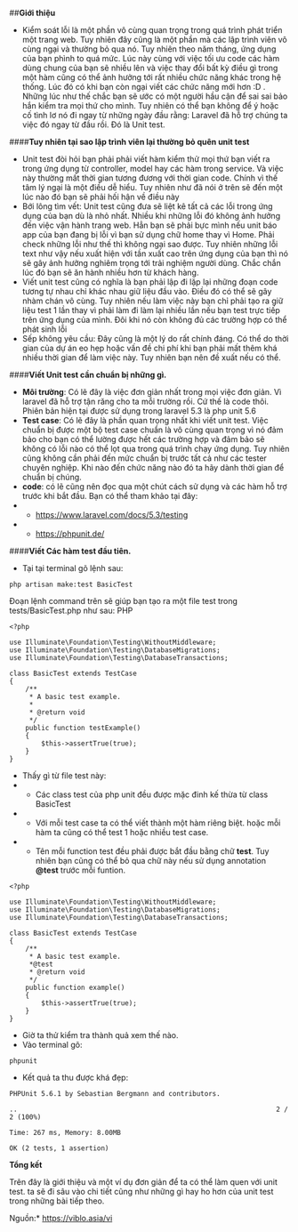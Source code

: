 

##**Giới thiệu**


* Kiểm soát lỗi là một phần vô cùng quan trọng trong quá trình phát triển một trang web. Tuy nhiên đây cũng là một phần mà các lập trình viên vô cùng ngại và thường bỏ qua nó. Tuy nhiên theo năm tháng, ứng dụng của bạn phình to quá mức. Lúc này cùng với việc tối ưu code các hàm dùng chung của bạn sẽ nhiều lên và việc thay đổi bất kỳ điều gì trong một hàm cũng có thể ảnh hưởng tới rất nhiều chức năng khác trong hệ thống. Lúc đó có khi bạn còn ngại viết các chức năng mới hơn :D . Những lúc như thế chắc bạn sẽ ước có một người hầu cận để sai sai bảo hắn kiểm tra mọi thứ cho mình. Tuy nhiên có thể bạn không để ý hoặc cố tình lơ nó đi ngay từ những ngày đầu rằng: Laravel đã hỗ trợ chúng ta việc đó ngay từ đầu rồi. Đó là Unit test.

####**Tuy nhiên tại sao lập trình viên lại thường bỏ quên unit test**

* Unit test đòi hỏi bạn phải phải viết hàm kiểm thử mọi thứ bạn viết ra trong ứng dụng từ controller, model hay các hàm trong service. Và việc này thường mất thời gian tương đương với thời gian code. Chính vì thế tâm lý ngại là một điều dễ hiểu. Tuy nhiên như đã nói ở trên sẽ đến một lúc nào đó bạn sẽ phải hối hận về điều này
* Bới lông tìm vết: Unit test cũng đưa sẽ liệt kê tất cả các lỗi trong ứng dụng của bạn dù là nhỏ nhất. Nhiều khi những lỗi đó không ảnh hưởng đến việc vận hành trang web. Hẳn bạn sẽ phải bực mình nếu unit báo app của bạn đang bị lỗi vì bạn sử dụng chữ home thay vì Home. Phải check những lỗi như thế thì không ngại sao được. Tuy nhiên những lỗi text như vậy nếu xuất hiện với tần xuất cao trên ứng dụng của bạn thì nó sẽ gây ảnh hưởng nghiêm trọng tới trải nghiệm người dùng. Chắc chắn lúc đó bạn sẽ ăn hành nhiều hơn từ khách hàng.
* Viết unit test cũng có nghĩa là bạn phải lập đi lặp lại những đoạn code tương tự nhau chỉ khác nhau giữ liệu đầu vào. Điều đó có thể sẽ gây nhàm chán vô cùng. Tuy nhiên nếu làm việc này bạn chỉ phải tạo ra giữ liệu test 1 lần thay vì phải làm đi làm lại nhiều lần nếu bạn test trực tiếp trên ứng dụng của mình. Đôi khi nó còn không đủ các trường hợp có thể phát sinh lỗi
* Sếp không yêu cầu: Đây cũng là một lý do rất chính đáng. Có thể do thời gian của dự án eo hẹp hoặc vấn đề chi phí khi bạn phải mất thêm khá nhiều thời gian để làm việc này. Tuy nhiên bạn nên đề xuất nếu có thể.

####**Viết Unit test cần chuẩn bị những gì.**

* **Môi trường**: Có lẽ đây là việc đơn giản nhất trong mọi việc đơn giản. Vì laravel đã hỗ trợ tận răng cho ta mỗi trường rồi. Cứ thế là code thôi. Phiên bản hiện tại được sử dụng trong laravel 5.3 là php unit 5.6
* **Test case**: Có lẽ đây là phần quan trọng nhất khi viết unit test. Việc chuẩn bị được một bộ test case chuẩn là vô cùng quan trọng vì nó đảm bảo cho bạn có thể lường được hết các trường hợp và đảm bảo sẽ không có lỗi nào có thể lọt qua trong quá trình chạy ứng dụng. Tuy nhiên cũng không cần phải đến mức chuẩn bị trước tất cả như các tester chuyên nghiệp. Khi nào đến chức năng nào đó ta hãy dành thời gian để chuẩn bị chúng.
* **code**: có lẽ cũng nên đọc qua một chút cách sử dụng và các hàm hỗ trợ trước khi bắt đầu. Bạn có thể tham khảo tại đây:
* * https://www.laravel.com/docs/5.3/testing
* * https://phpunit.de/

####**Viết Các hàm test đầu tiên.**

* Tại tại terminal gõ lệnh sau:
```
php artisan make:test BasicTest
```
Đoạn lệnh command trên sẽ giúp bạn tạo ra một file test trong tests/BasicTest.php như sau:
PHP
```
<?php

use Illuminate\Foundation\Testing\WithoutMiddleware;
use Illuminate\Foundation\Testing\DatabaseMigrations;
use Illuminate\Foundation\Testing\DatabaseTransactions;
​
class BasicTest extends TestCase
{
    /**
     * A basic test example.
     *
     * @return void
     */
    public function testExample()
    {
        $this->assertTrue(true);
    }
}
```
* Thấy gì từ file test này:
* * Các class test của php unit đều được mặc đinh kế thừa từ class BasicTest
* * Với mỗi test case ta có thể viết thành một hàm riêng biệt. hoặc mỗi hàm ta cũng có thể test 1 hoặc nhiều test case.
* * Tên mỗi function test đều phải được bắt đầu bằng chữ **test**. Tuy nhiên bạn cũng có thể bỏ qua chữ này nếu sử dụng annotation **@test** trước mỗi funtion.
```
<?php
​
use Illuminate\Foundation\Testing\WithoutMiddleware;
use Illuminate\Foundation\Testing\DatabaseMigrations;
use Illuminate\Foundation\Testing\DatabaseTransactions;
​
class BasicTest extends TestCase
{
    /**
     * A basic test example.
     *@test
     * @return void
     */
    public function example()
    {
        $this->assertTrue(true);
    }
}
```
* Giờ ta thử kiểm tra thành quả xem thế nào.
* Vào terminal gõ:
```
phpunit
```
* Kết quả ta thu được khá đẹp:
```
PHPUnit 5.6.1 by Sebastian Bergmann and contributors.

..                                                                 2 / 2 (100%)

Time: 267 ms, Memory: 8.00MB

OK (2 tests, 1 assertion)
```
**Tổng kết**

Trên đây là giới thiệu và một ví dụ đơn giản để ta có thể làm quen với unit test. ta sẽ đi sâu vào chi tiết cũng như những gì hay ho hơn của unit test trong những bài tiếp theo.

Nguồn:* https://viblo.asia/vi